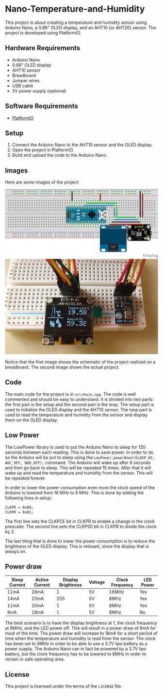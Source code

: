 # Nano-Temperature-and-Humidity

This project is about creating a temperature and humidity sensor using Arduino Nano, a 0.96" OLED display, and an AHT10 (or AHT20) sensor. The project is developed using PlatformIO.

## Hardware Requirements

- Arduino Nano
- 0.96" OLED display
- AHT10 sensor
- Breadboard
- Jumper wires
- USB cable
- 5V power supply (optional)

## Software Requirements

- [PlatformIO](https://platformio.org/)

## Setup

1. Connect the Arduino Nano to the AHT10 sensor and the OLED display.
2. Open the project in PlatformIO.
3. Build and upload the code to the Arduino Nano.

## Images

Here are some images of the project:

![Image 1](./images/Temperature_and_Humidity_v2.png)
![Image 2](./images/RealPic.jpg)

Notice that the first image shows the schematic of the project realized on a breadboard. The second image shows the actual project.

## Code

The main code for the project is in `src/main.cpp`. The code is well commented and should be easy to understand. It is divided into two parts: the first part is the setup and the second part is the loop. The setup part is used to initialize the OLED display and the AHT10 sensor. The loop part is used to read the temperature and humidity from the sensor and display them on the OLED display.

## Low Power 
The LowPower library is used to put the Arduino Nano to sleep for 120 seconds between each reading. This is done to save power. In order to do so the Arduino will be put to sleep using the `LowPower.powerDown(SLEEP_8S, ADC_OFF, BOD_OFF);` command. The Arduino will wake up after 8 seconds and then go back to sleep. This will be repeated 15 times. After that it will wake up and read the temperature and humidity from the sensor. This will be repeated forever.

In order to lower the power consumption even more the clock speed of the Arduino is lowered from 16 MHz to 8 MHz. This is done by adding the following lines in setup:
```
CLKPR = 0x80;
CLKPR = 0x01;
```
The first line sets the CLKPCE bit in CLKPR to enable a change in the clock prescaler. The second line sets the CLKPS0 bit in CLKPR to divide the clock by 2.

The last thing that is done to lower the power consumption is to reduce the brightness of the OLED display. This is relevant, since the display that is always on. 

## Power draw
| Sleep Current | Active Current | Display Brightness | Voltage | Clock Frequency | LED Power |
|---------------|----------------|--------------------|---------|-----------------|-----------|
|      11mA     |       26mA     |            1       |   5V    |       16MHz     |     Yes   |
|      14mA     |       23mA     |          255       |   5V    |        8MHz     |     Yes   |
|      11mA     |       20mA     |            1       |   5V    |        8MHz     |     Yes   |
|       8mA     |       18mA     |            1       |   5V    |        8MHz     |     No    |

The best scenario is to have the display brightness at 1, the clock frequency at 8MHz, and the LED power off. This will result in a power draw of 8mA for most of the time. The power draw will increase to 18mA for a short period of time when the temperature and humidity is read from the sensor.
The clock has been set to 8MHz in order to be able to use a 3.7V lipo battery as a power supply. The Arduino Nano can in fact be powered by a 3.7V lipo battery, but the clock frequency has to be lowered to 8MHz in order to remain in safe operating area.


## License

This project is licensed under the terms of the `LICENSE` file.